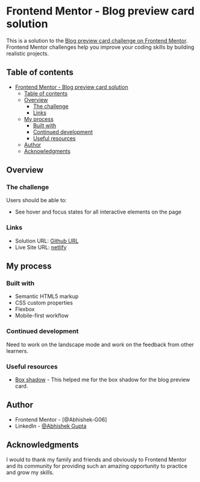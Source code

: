 # Frontend Mentor - Blog preview card solution

This is a solution to the [Blog preview card challenge on Frontend Mentor](https://www.frontendmentor.io/challenges/blog-preview-card-ckPaj01IcS). Frontend Mentor challenges help you improve your coding skills by building realistic projects.

## Table of contents

- [Frontend Mentor - Blog preview card solution](#frontend-mentor---blog-preview-card-solution)
  - [Table of contents](#table-of-contents)
  - [Overview](#overview)
    - [The challenge](#the-challenge)
    - [Links](#links)
  - [My process](#my-process)
    - [Built with](#built-with)
    - [Continued development](#continued-development)
    - [Useful resources](#useful-resources)
  - [Author](#author)
  - [Acknowledgments](#acknowledgments)

## Overview

### The challenge

Users should be able to:

- See hover and focus states for all interactive elements on the page

### Links

- Solution URL: [Github URL](https://github.com/Abhishek-G06/blog-preview-card.git)
- Live Site URL: [netlify](https://previewblog-card.netlify.app/)

## My process

### Built with

- Semantic HTML5 markup
- CSS custom properties
- Flexbox
- Mobile-first workflow

### Continued development

Need to work on the landscape mode and work on the feedback from other learners.

### Useful resources

- [Box shadow](https://developer.mozilla.org/en-US/docs/Web/CSS/box-shadow) - This helped me for the box shadow for the blog preview card.

## Author

- Frontend Mentor - [@Abhishek-G06]
- LinkedIn - [@Abhishek Gupta](https://www.linkedin.com/in/abhishek-gupta-667229189/)

## Acknowledgments

I would to thank my family and friends and obviously to Frontend Mentor and its community for providing such an amazing opportunity to practice and grow my skills.